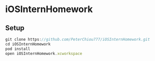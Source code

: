 # iOSInternHomework
## Setup
```javascript
git clone https://github.com/PeterChiou777/iOSInternHomework.git
cd iOSInternHomework
pod install
open iOSInternHomework.xcworkspace
```
